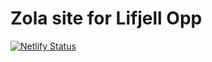 # Zola site for Lifjell Opp

[![Netlify Status](https://api.netlify.com/api/v1/badges/4b6e939a-ecd1-466a-bc0d-ed3daab59d9f/deploy-status)](https://app.netlify.com/projects/singular-cannoli-5d3c2a/deploys)
